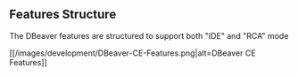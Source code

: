 ## Features Structure
The DBeaver features are structured to support both "IDE" and "RCA" mode

[[/images/development/DBeaver-CE-Features.png|alt=DBeaver CE Features]]